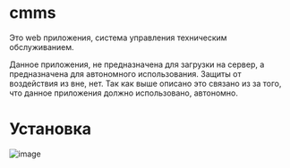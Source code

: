 # cmms


Это web приложения, система управления техническим обслуживанием.

Данное приложения, не предназначена для загрузки на сервер, а предназначена для автономного использования. 
Защиты от воздействия из вне, нет. Так как выше описано это связано из за того, что данное приложения должно использовано,  автономно.




# Установка

![image](https://github.com/user-attachments/assets/e9db8374-35b3-468b-b053-0dcdc7a6c5f6)
